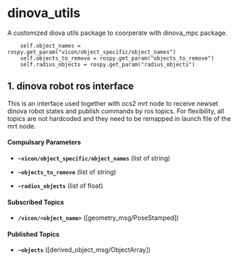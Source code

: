 # dinova_utils
A customized diova utils package to coorperate with dinova_mpc package.

        self.object_names = rospy.get_param("vicon/object_specific/object_names")
        self.objects_to_remove = rospy.get_param("objects_to_remove")
        self.radius_objects = rospy.get_param("radius_objects")



## 1. dinova robot ros interface
This is an interface used together with ocs2 mrt node to receive newset dinova robot states and publish commands by ros topics. For flexibility, all topics are not hardcoded and they need to be remapped in launch file of the mrt node.   
#### Compulsary Parameters

* **`~vicon/object_specific/object_names`** (list of string)

* **`~objects_to_remove`** (list of string)

* **`~radius_objects`** (list of float)

#### Subscribed Topics

* **`/vicon/<object_name>`** ([geometry_msg/PoseStamped])



#### Published Topics

* **`~objects`** ([derived_object_msg/ObjectArray])


<!-- kinova_cmd_topic -->